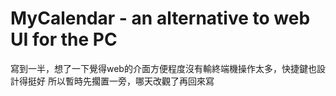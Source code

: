 # MyCalendar - an alternative to web UI for the PC

寫到一半，想了一下覺得web的介面方便程度沒有輸終端機操作太多，快捷鍵也設計得挺好
所以暫時先擱置一旁，哪天改觀了再回來寫